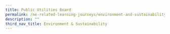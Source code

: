 ```yaml
---
title: Public Utilities Board
permalink: /ne-related-learning-journeys/environment-and-sustainability/pub/
description: ""
third_nav_title: Environment & Sustainability
---
```

